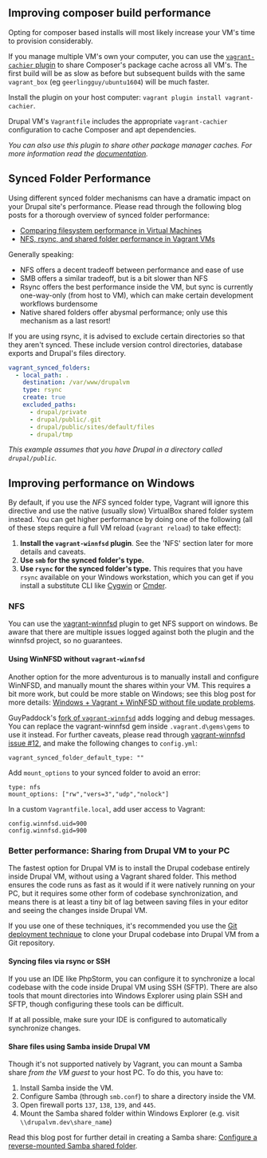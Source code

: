 ## Improving composer build performance

Opting for composer based installs will most likely increase your VM's time to provision considerably.

If you manage multiple VM's own your computer, you can use the [`vagrant-cachier` plugin](http://fgrehm.viewdocs.io/vagrant-cachier/) to share Composer's package cache across all VM's. The first build will be as slow as before but subsequent builds with the same `vagrant_box` (eg `geerlingguy/ubuntu1604`) will be much faster.

Install the plugin on your host computer: `vagrant plugin install vagrant-cachier`.

Drupal VM's `Vagrantfile` includes the appropriate `vagrant-cachier` configuration to cache Composer and apt dependencies.

_You can also use this plugin to share other package manager caches. For more information read the [documentation](http://fgrehm.viewdocs.io/vagrant-cachier/usage/)._

## Synced Folder Performance

Using different synced folder mechanisms can have a dramatic impact on your Drupal site's performance. Please read through the following blog posts for a thorough overview of synced folder performance:

  - [Comparing filesystem performance in Virtual Machines](http://mitchellh.com/comparing-filesystem-performance-in-virtual-machines)
  - [NFS, rsync, and shared folder performance in Vagrant VMs](http://www.jeffgeerling.com/blogs/jeff-geerling/nfs-rsync-and-shared-folder)

Generally speaking:

  - NFS offers a decent tradeoff between performance and ease of use
  - SMB offers a similar tradeoff, but is a bit slower than NFS
  - Rsync offers the best performance inside the VM, but sync is currently one-way-only (from host to VM), which can make certain development workflows burdensome
  - Native shared folders offer abysmal performance; only use this mechanism as a last resort!

If you are using rsync, it is advised to exclude certain directories so that they aren't synced. These include version control directories, database exports and Drupal's files directory.

```yaml
vagrant_synced_folders:
  - local_path: .
    destination: /var/www/drupalvm
    type: rsync
    create: true
    excluded_paths:
      - drupal/private
      - drupal/public/.git
      - drupal/public/sites/default/files
      - drupal/tmp
```

_This example assumes that you have Drupal in a directory called `drupal/public`._


## Improving performance on Windows

By default, if you use the _NFS_ synced folder type, Vagrant will ignore this directive and use the native (usually slow) VirtualBox shared folder system instead. You can get higher performance by doing one of the following (all of these steps require a full VM reload (`vagrant reload`) to take effect):

  1. **Install the `vagrant-winnfsd` plugin**. See the 'NFS' section later for more details and caveats.
  2. **Use `smb` for the synced folder's type.**
  2. **Use `rsync` for the synced folder's type.** This requires that you have `rsync` available on your Windows workstation, which you can get if you install a substitute CLI like [Cygwin](https://www.cygwin.com/) or [Cmder](http://cmder.net/).

### NFS

You can use the [vagrant-winnfsd](https://github.com/GM-Alex/vagrant-winnfsd) plugin to get NFS support on windows. Be aware that there are multiple issues logged against both the plugin and the winnfsd project, so no guarantees.

#### Using WinNFSD without `vagrant-winnfsd`

Another option for the more adventurous is to manually install and configure WinNFSD, and manually mount the shares within your VM. This requires a bit more work, but could be more stable on Windows; see this blog post for more details: [Windows + Vagrant + WinNFSD without file update problems](https://hollyit.net/blog/windowsvagrantwinnfsd-without-file-update-problems).

GuyPaddock's [fork of `vagrant-winnfsd`](https://github.com/GuyPaddock/vagrant-winnfsd) adds logging and debug messages. You can replace the vagrant-winnfsd gem inside `.vagrant.d\gems\gems` to use it instead. For further caveats, please read through [vagrant-winnfsd issue #12](https://github.com/winnfsd/vagrant-winnfsd/issues/12#issuecomment-78195957), and make the following changes to `config.yml`:

    vagrant_synced_folder_default_type: ""

Add `mount_options` to your synced folder to avoid an error:

    type: nfs
    mount_options: ["rw","vers=3","udp","nolock"]

In a custom `Vagrantfile.local`, add user access to Vagrant:

    config.winnfsd.uid=900
    config.winnfsd.gid=900

### Better performance: Sharing from Drupal VM to your PC

The fastest option for Drupal VM is to install the Drupal codebase entirely inside Drupal VM, without using a Vagrant shared folder. This method ensures the code runs as fast as it would if it were natively running on your PC, but it requires some other form of codebase synchronization, and means there is at least a tiny bit of lag between saving files in your editor and seeing the changes inside Drupal VM.

If you use one of these techniques, it's recommended you use the [Git deployment technique](../deployment/git.md) to clone your Drupal codebase into Drupal VM from a Git repository.

#### Syncing files via rsync or SSH

If you use an IDE like PhpStorm, you can configure it to synchronize a local codebase with the code inside Drupal VM using SSH (SFTP). There are also tools that mount directories into Windows Explorer using plain SSH and SFTP, though configuring these tools can be difficult.

If at all possible, make sure your IDE is configured to automatically synchronize changes.

#### Share files using Samba inside Drupal VM

Though it's not supported natively by Vagrant, you can mount a Samba share _from the VM guest_ to your host PC. To do this, you have to:

  1. Install Samba inside the VM.
  2. Configure Samba (through `smb.conf`) to share a directory inside the VM.
  3. Open firewall ports `137`, `138`, `139`, and `445`.
  4. Mount the Samba shared folder within Windows Explorer (e.g. visit `\\drupalvm.dev\share_name`)

Read this blog post for further detail in creating a Samba share: [Configure a reverse-mounted Samba shared folder](https://www.jeffgeerling.com/blog/2017/drupal-vm-on-windows-fast-container-blt-project-development#reverse-share).
